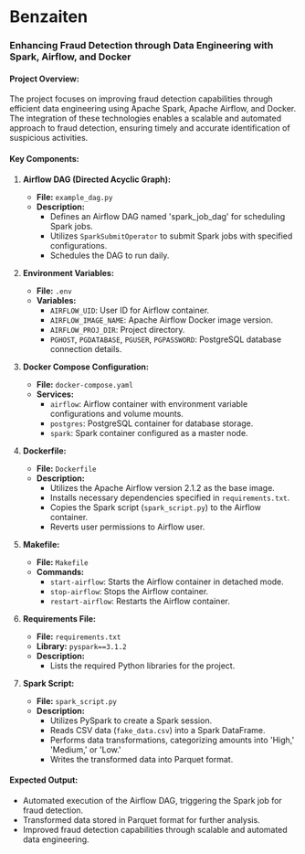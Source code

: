 # Benzaiten

### **Enhancing Fraud Detection through Data Engineering with Spark, Airflow, and Docker**

#### **Project Overview:**
The project focuses on improving fraud detection capabilities through efficient data engineering using Apache Spark, Apache Airflow, and Docker. The integration of these technologies enables a scalable and automated approach to fraud detection, ensuring timely and accurate identification of suspicious activities.

#### **Key Components:**

1. **Airflow DAG (Directed Acyclic Graph):**
   - **File:** `example_dag.py`
   - **Description:**
     - Defines an Airflow DAG named 'spark_job_dag' for scheduling Spark jobs.
     - Utilizes `SparkSubmitOperator` to submit Spark jobs with specified configurations.
     - Schedules the DAG to run daily.

2. **Environment Variables:**
   - **File:** `.env`
   - **Variables:**
     - `AIRFLOW_UID`: User ID for Airflow container.
     - `AIRFLOW_IMAGE_NAME`: Apache Airflow Docker image version.
     - `AIRFLOW_PROJ_DIR`: Project directory.
     - `PGHOST`, `PGDATABASE`, `PGUSER`, `PGPASSWORD`: PostgreSQL database connection details.

3. **Docker Compose Configuration:**
   - **File:** `docker-compose.yaml`
   - **Services:**
     - `airflow`: Airflow container with environment variable configurations and volume mounts.
     - `postgres`: PostgreSQL container for database storage.
     - `spark`: Spark container configured as a master node.

4. **Dockerfile:**
   - **File:** `Dockerfile`
   - **Description:**
     - Utilizes the Apache Airflow version 2.1.2 as the base image.
     - Installs necessary dependencies specified in `requirements.txt`.
     - Copies the Spark script (`spark_script.py`) to the Airflow container.
     - Reverts user permissions to Airflow user.

5. **Makefile:**
   - **File:** `Makefile`
   - **Commands:**
     - `start-airflow`: Starts the Airflow container in detached mode.
     - `stop-airflow`: Stops the Airflow container.
     - `restart-airflow`: Restarts the Airflow container.

6. **Requirements File:**
   - **File:** `requirements.txt`
   - **Library:** `pyspark==3.1.2`
   - **Description:**
     - Lists the required Python libraries for the project.

7. **Spark Script:**
   - **File:** `spark_script.py`
   - **Description:**
     - Utilizes PySpark to create a Spark session.
     - Reads CSV data (`fake_data.csv`) into a Spark DataFrame.
     - Performs data transformations, categorizing amounts into 'High,' 'Medium,' or 'Low.'
     - Writes the transformed data into Parquet format.

#### **Expected Output:**
- Automated execution of the Airflow DAG, triggering the Spark job for fraud detection.
- Transformed data stored in Parquet format for further analysis.
- Improved fraud detection capabilities through scalable and automated data engineering.
